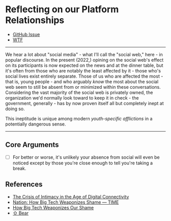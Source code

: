 # Reflecting on our Platform Relationships

- [GitHub Issue](https://github.com/extratone/bilge/issues/339) 
- [WTF](https://davidblue.wtf/drafts/4914CEE5-62B7-49D3-A781-A00572AE836B.html)

---

We hear a lot about "social media" - what I'll call the "social web," here - in popular discourse. In the present (2022,) opining on the social web's effect on its participants is now expected on the news and at the dinner table, but it's often from those who are notably the least affected by it - those who's social lives exist entirely separate. Those of us who are affected the most - that is, young people - and who arguably *know* the most about the social web seem to still be absent from or minimized within these conversations. Considering the vast majority of the social web is privately owned, the organization we'd normally look toward to keep it in check - the government, generally - has by now proven itself all but completely inept at doing so.

This ineptitude is unique among modern *youth-specific afflictions* in a potentially dangerous sense.

---

## Core Arguments

- [ ] For better or worse, it's unlikely your absence from social will even be noticed except by those you're close enough to tell you're taking a break.

## References

- [The Crisis of Intimacy in the Age of Digital Connectivity](bear://x-callback-url/open-note?id=C0053CFC-0CCD-418A-A147-C1128FBFF870-14829-000001BEAFC53B07)
- [Nation: How Big Tech Weaponizes Shame — TIME](https://apple.news/Ay37vwlQpTouoqNWcrI2t-w)
- [How Big Tech Weaponizes Our Shame](https://time.com/6160241/how-big-tech-weaponizes-our-shame/)
- [⇧ Bear](bear://x-callback-url/open-note?id=3A63ED01-0CE4-4366-8CA1-32C10BD7F395-8426-000000D540C3E8C6)